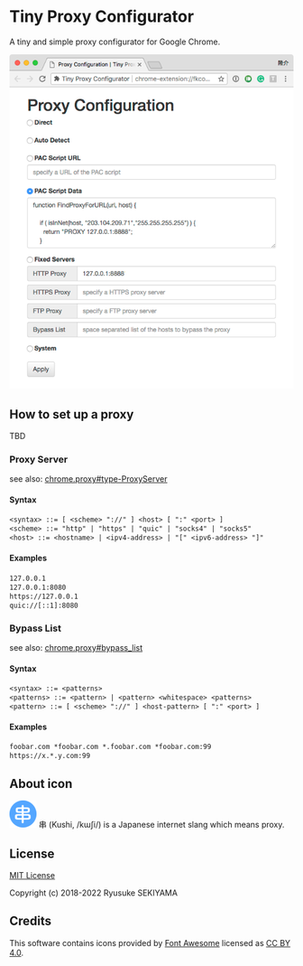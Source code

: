 # Tiny Proxy Configurator
A tiny and simple proxy configurator for Google Chrome.

![options](readme/options.png)

## How to set up a proxy

TBD

### Proxy Server

see also:  [chrome.proxy#type-ProxyServer](https://developer.chrome.com/extensions/proxy#type-ProxyServer)

#### Syntax

```
<syntax> ::= [ <scheme> "://" ] <host> [ ":" <port> ]
<scheme> ::= "http" | "https" | "quic" | "socks4" | "socks5"
<host> ::= <hostname> | <ipv4-address> | "[" <ipv6-address> "]"
```

#### Examples

```
127.0.0.1
127.0.0.1:8080
https://127.0.0.1
quic://[::1]:8080
```

### Bypass List

see also: [chrome.proxy#bypass_list](https://developer.chrome.com/extensions/proxy#bypass_list)

#### Syntax

```
<syntax> ::= <patterns>
<patterns> ::= <pattern> | <pattern> <whitespace> <patterns>
<pattern> ::= [ <scheme> "://" ] <host-pattern> [ ":" <port> ]
```

#### Examples

```
foobar.com *foobar.com *.foobar.com *foobar.com:99 https://x.*.y.com:99
```

## About icon

![icon](readme/icon48.png)
串 (Kushi, /kɯʃi/) is a Japanese internet slang which means proxy.

## License

[MIT License](LICENSE)

Copyright (c) 2018-2022 Ryusuke SEKIYAMA

## Credits

This software contains icons provided by [Font Awesome](https://fontawesome.com/) licensed as [CC BY 4.0](https://fontawesome.com/license).

